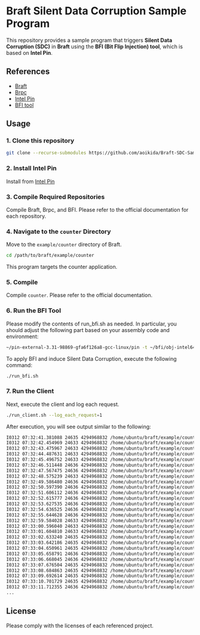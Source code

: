 # Braft Silent Data Corruption Sample Program

This repository provides a sample program that triggers **Silent Data Corruption (SDC)** in **Braft** using the **BFI (Bit Flip Injection) tool**, which is based on **Intel Pin**.

## References

- [Braft](https://github.com/baidu/braft)
- [Brpc](https://github.com/apache/incubator-brpc)
- [Intel Pin](https://www.intel.com/content/www/us/en/developer/articles/tool/pin-a-dynamic-binary-instrumentation-tool.html)
- [BFI tool](https://bitbucket.org/db7/bfi/src/master/)

## Usage

### 1. Clone this repository

```sh
git clone --recurse-submodules https://github.com/aoikida/Braft-SDC-Sample.git
```

### 2. Install Intel Pin 

Install from [Intel Pin](https://www.intel.com/content/www/us/en/developer/articles/tool/pin-a-dynamic-binary-instrumentation-tool.html)

### 3. Compile Required Repositories

Compile Braft, Brpc, and BFI. Please refer to the official documentation for each repository.

### 4. Navigate to the `counter` Directory

Move to the `example/counter` directory of Braft.

```sh
cd /path/to/braft/example/counter
```
This program targets the counter application.

### 5. Compile

Compile `counter`. Please refer to the official documentation.

### 6. Run the BFI Tool

Please modify the contents of run_bfi.sh as needed. In particular, you should adjust the following part based on your assembly code and environment:

```sh
~/pin-external-3.31-98869-gfa6f126a8-gcc-linux/pin -t ~/bfi/obj-intel64/bfi.so -cmd WREG -ip 0x5555557158df -ttype IT -thread 3 -trigger 1 -mask 0x8000000000000000 -- ./counter_server -bthread_concurrency=4
```

To apply BFI and induce Silent Data Corruption, execute the following command:

```sh
./run_bfi.sh
```

### 7. Run the Client

Next, execute the client and log each request.

```sh
./run_client.sh --log_each_request=1
```

After execution, you will see output similar to the following:

```txt
I0312 07:32:41.381088 24635 4294968832 /home/ubuntu/braft/example/counter/client.cpp:94] value=0 latency=561625
I0312 07:32:42.454969 24633 4294968832 /home/ubuntu/braft/example/counter/client.cpp:94] value=1 latency=72350
I0312 07:32:43.475967 24633 4294968832 /home/ubuntu/braft/example/counter/client.cpp:94] value=2 latency=20640
I0312 07:32:44.487631 24633 4294968832 /home/ubuntu/braft/example/counter/client.cpp:94] value=3 latency=11318
I0312 07:32:45.496752 24633 4294968832 /home/ubuntu/braft/example/counter/client.cpp:94] value=4 latency=8787
I0312 07:32:46.511448 24636 4294968832 /home/ubuntu/braft/example/counter/client.cpp:94] value=5 latency=14318
I0312 07:32:47.567475 24636 4294968832 /home/ubuntu/braft/example/counter/client.cpp:94] value=6 latency=55640
I0312 07:32:48.575239 24633 4294968832 /home/ubuntu/braft/example/counter/client.cpp:94] value=7 latency=7416
I0312 07:32:49.586480 24636 4294968832 /home/ubuntu/braft/example/counter/client.cpp:94] value=8 latency=10963
I0312 07:32:50.597390 24636 4294968832 /home/ubuntu/braft/example/counter/client.cpp:94] value=9 latency=10531
I0312 07:32:51.606112 24636 4294968832 /home/ubuntu/braft/example/counter/client.cpp:94] value=10 latency=8401
I0312 07:32:52.615777 24636 4294968832 /home/ubuntu/braft/example/counter/client.cpp:94] value=11 latency=9369
I0312 07:32:53.627535 24636 4294968832 /home/ubuntu/braft/example/counter/client.cpp:94] value=12 latency=11509
I0312 07:32:54.636525 24636 4294968832 /home/ubuntu/braft/example/counter/client.cpp:94] value=13 latency=8590
I0312 07:32:55.644628 24636 4294968832 /home/ubuntu/braft/example/counter/client.cpp:94] value=14 latency=7717
I0312 07:32:59.584028 24633 4294968832 /home/ubuntu/braft/example/counter/client.cpp:94] value=15 latency=2939000
I0312 07:33:00.596040 24633 4294968832 /home/ubuntu/braft/example/counter/client.cpp:94] value=-9223372036854775792 latency=11670
I0312 07:33:01.604810 24633 4294968832 /home/ubuntu/braft/example/counter/client.cpp:94] value=-9223372036854775791 latency=8389
I0312 07:33:02.633240 24635 4294968832 /home/ubuntu/braft/example/counter/client.cpp:94] value=-9223372036854775790 latency=28072
I0312 07:33:03.642186 24635 4294968832 /home/ubuntu/braft/example/counter/client.cpp:94] value=-9223372036854775789 latency=8479
I0312 07:33:04.650961 24635 4294968832 /home/ubuntu/braft/example/counter/client.cpp:94] value=-9223372036854775788 latency=8431
I0312 07:33:05.658791 24636 4294968832 /home/ubuntu/braft/example/counter/client.cpp:94] value=-9223372036854775787 latency=7486
I0312 07:33:06.668045 24636 4294968832 /home/ubuntu/braft/example/counter/client.cpp:94] value=-9223372036854775786 latency=8910
I0312 07:33:07.676504 24635 4294968832 /home/ubuntu/braft/example/counter/client.cpp:94] value=-9223372036854775785 latency=7925
I0312 07:33:08.684863 24635 4294968832 /home/ubuntu/braft/example/counter/client.cpp:94] value=-9223372036854775784 latency=7988
I0312 07:33:09.692614 24635 4294968832 /home/ubuntu/braft/example/counter/client.cpp:94] value=-9223372036854775783 latency=7433
I0312 07:33:10.701729 24635 4294968832 /home/ubuntu/braft/example/counter/client.cpp:94] value=-9223372036854775782 latency=8724
I0312 07:33:11.712355 24636 4294968832 /home/ubuntu/braft/example/counter/client.cpp:94] value=-9223372036854775781 latency=10339
...
```

## License

Please comply with the licenses of each referenced project.


